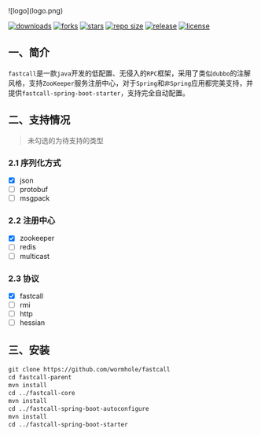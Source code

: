 <div align=center/>![logo](logo.png)

[![downloads](https://img.shields.io/github/downloads/wormhole/fastcall/total)](https://github.com/wormhole/fastcall/releases)
[![forks](https://img.shields.io/github/forks/wormhole/fastcall)](https://github.com/wormhole/fastcall/network/members)
[![stars](https://img.shields.io/github/stars/wormhole/fastcall)](https://github.com/wormhole/fastcall/stargazers) 
[![repo size](https://img.shields.io/github/repo-size/wormhole/fastcall)](https://github.com/wormhole/fastcall/archive/master.zip)
[![release](https://img.shields.io/github/v/release/wormhole/fastcall)](https://github.com/wormhole/fastcall/releases)
[![license](https://img.shields.io/github/license/wormhole/fastcall)](https://github.com/wormhole/fastcall/blob/master/LICENSE)

## 一、简介
`fastcall`是一款`java`开发的低配置、无侵入的`RPC`框架，采用了类似`dubbo`的注解风格，支持`ZooKeeper`服务注册中心，对于`Spring`和`非Spring`应用都完美支持，并提供`fastcall-spring-boot-starter`，支持完全自动配置。

## 二、支持情况
>未勾选的为待支持的类型

### 2.1 序列化方式
- [x] json
- [ ] protobuf
- [ ] msgpack 

### 2.2 注册中心
- [x] zookeeper
- [ ] redis
- [ ] multicast

### 2.3 协议
- [x] fastcall
- [ ] rmi
- [ ] http
- [ ] hessian

## 三、安装
```
git clone https://github.com/wormhole/fastcall
cd fastcall-parent
mvn install
cd ../fastcall-core
mvn install
cd ../fastcall-spring-boot-autoconfigure
mvn install
cd ../fastcall-spring-boot-starter
```


